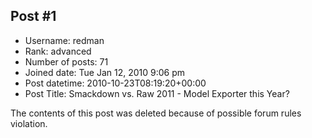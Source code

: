 ## Post #1
- Username: redman
- Rank: advanced
- Number of posts: 71
- Joined date: Tue Jan 12, 2010 9:06 pm
- Post datetime: 2010-10-23T08:19:20+00:00
- Post Title: Smackdown vs. Raw 2011 - Model Exporter this Year?

The contents of this post was deleted because of possible forum rules violation.
